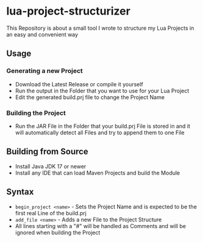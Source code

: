 # lua-project-structurizer
This Repository is about a small tool I wrote to structure my Lua Projects in an easy and convenient way

## Usage
### Generating a new Project
- Download the Latest Release or compile it yourself
- Run the output in the Folder that you want to use for your Lua Project
- Edit the generated build.prj file to change the Project Name
### Building the Project
- Run the JAR File in the Folder that your build.prj File is stored in and it will automatically detect all Files and try to append them to one File
## Building from Source
- Install Java JDK 17 or newer
- Install any IDE that can load Maven Projects and build the Module

## Syntax
- `begin_project <name>` - Sets the Project Name and is expected to be the first real Line of the build.prj
- `add_file <name>` - Adds a new File to the Project Structure
- All lines starting with a "#" will be handled as Comments and will be ignored when building the Project

